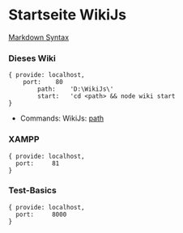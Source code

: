 <!-- TITLE: Startseite -->
<!-- SUBTITLE: Entwicklung von apps mittels Js, NodeJs, MongoDB, ... -->

# Startseite WikiJs
[Markdown Syntax](https://docs-legacy.requarks.io/wiki/user-guide/markdown-syntax)

### Dieses Wiki ###
```text
{ provide: localhost,
    port:    80
		path:    'D:\WikiJs\'
		start:   'cd <path> && node wiki start 
}  
```
*  Commands: WikiJs: [path](D:/WikiJs/)

### XAMPP ###
```text
{ provide: localhost,
  port:     81
}  
```
### Test-Basics ###
```text
{ provide: localhost,
  port:     8000
}  
```


